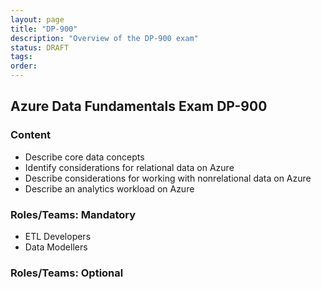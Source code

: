 ```yaml
---
layout: page
title: "DP-900"
description: "Overview of the DP-900 exam"
status: DRAFT
tags:
order:
---
```

## Azure Data Fundamentals Exam DP-900  
  
### Content  
  
- Describe core data concepts 
- Identify considerations for relational data on Azure 
- Describe considerations for working with nonrelational data on Azure 
- Describe an analytics workload on Azure  
  
### Roles/Teams: Mandatory  
  
- ETL Developers
- Data Modellers  
  
### Roles/Teams: Optional  
  
